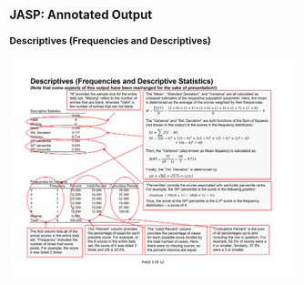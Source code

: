 ## JASP: Annotated Output

### Descriptives (Frequencies and Descriptives)

<p align="center"><kbd><img src="descriptives.png"></kbd></p>
